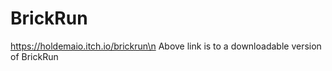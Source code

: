 # BrickRun

https://holdemaio.itch.io/brickrun\n
Above link is to a downloadable version of BrickRun
